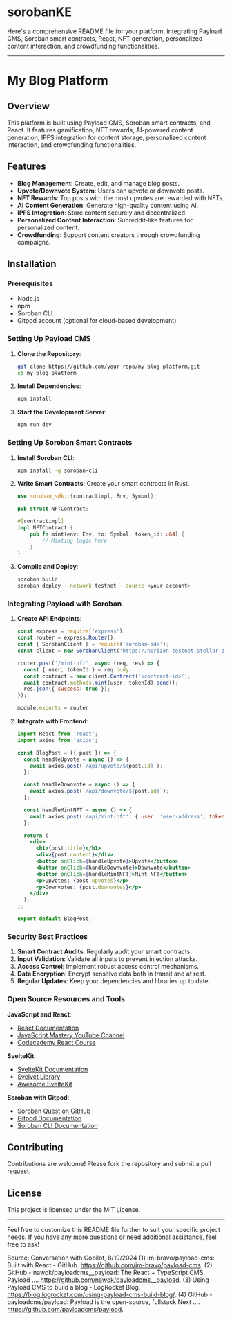 # sorobanKE

Here's a comprehensive README file for your platform, integrating Payload CMS, Soroban smart contracts, React, NFT generation, personalized content interaction, and crowdfunding functionalities.

---

# My Blog Platform

## Overview

This platform is built using Payload CMS, Soroban smart contracts, and React. It features gamification, NFT rewards, AI-powered content generation, IPFS integration for content storage, personalized content interaction, and crowdfunding functionalities.

## Features

- **Blog Management**: Create, edit, and manage blog posts.
- **Upvote/Downvote System**: Users can upvote or downvote posts.
- **NFT Rewards**: Top posts with the most upvotes are rewarded with NFTs.
- **AI Content Generation**: Generate high-quality content using AI.
- **IPFS Integration**: Store content securely and decentralized.
- **Personalized Content Interaction**: Subreddit-like features for personalized content.
- **Crowdfunding**: Support content creators through crowdfunding campaigns.

## Installation

### Prerequisites

- Node.js
- npm
- Soroban CLI
- Gitpod account (optional for cloud-based development)

### Setting Up Payload CMS

1. **Clone the Repository**:
   ```bash
   git clone https://github.com/your-repo/my-blog-platform.git
   cd my-blog-platform
   ```

2. **Install Dependencies**:
   ```bash
   npm install
   ```

3. **Start the Development Server**:
   ```bash
   npm run dev
   ```

### Setting Up Soroban Smart Contracts

1. **Install Soroban CLI**:
   ```bash
   npm install -g soroban-cli
   ```

2. **Write Smart Contracts**:
   Create your smart contracts in Rust.

   ```rust
   use soroban_sdk::{contractimpl, Env, Symbol};

   pub struct NFTContract;

   #[contractimpl]
   impl NFTContract {
       pub fn mint(env: Env, to: Symbol, token_id: u64) {
           // Minting logic here
       }
   }
   ```

3. **Compile and Deploy**:
   ```bash
   soroban build
   soroban deploy --network testnet --source <your-account>
   ```

### Integrating Payload with Soroban

1. **Create API Endpoints**:
   ```javascript
   const express = require('express');
   const router = express.Router();
   const { SorobanClient } = require('soroban-sdk');
   const client = new SorobanClient('https://horizon-testnet.stellar.org');

   router.post('/mint-nft', async (req, res) => {
     const { user, tokenId } = req.body;
     const contract = new client.Contract('<contract-id>');
     await contract.methods.mint(user, tokenId).send();
     res.json({ success: true });
   });

   module.exports = router;
   ```

2. **Integrate with Frontend**:
   ```jsx
   import React from 'react';
   import axios from 'axios';

   const BlogPost = ({ post }) => {
     const handleUpvote = async () => {
       await axios.post(`/api/upvote/${post.id}`);
     };

     const handleDownvote = async () => {
       await axios.post(`/api/downvote/${post.id}`);
     };

     const handleMintNFT = async () => {
       await axios.post('/api/mint-nft', { user: 'user-address', tokenId: post.id });
     };

     return (
       <div>
         <h1>{post.title}</h1>
         <div>{post.content}</div>
         <button onClick={handleUpvote}>Upvote</button>
         <button onClick={handleDownvote}>Downvote</button>
         <button onClick={handleMintNFT}>Mint NFT</button>
         <p>Upvotes: {post.upvotes}</p>
         <p>Downvotes: {post.downvotes}</p>
       </div>
     );
   };

   export default BlogPost;
   ```

### Security Best Practices

1. **Smart Contract Audits**: Regularly audit your smart contracts.
2. **Input Validation**: Validate all inputs to prevent injection attacks.
3. **Access Control**: Implement robust access control mechanisms.
4. **Data Encryption**: Encrypt sensitive data both in transit and at rest.
5. **Regular Updates**: Keep your dependencies and libraries up to date.

### Open Source Resources and Tools

**JavaScript and React**:
- [React Documentation](https://reactjs.org/docs/getting-started.html)
- [JavaScript Mastery YouTube Channel](https://www.youtube.com/c/JavaScriptMastery)
- [Codecademy React Course](https://www.codecademy.com/learn/paths/build-web-apps-with-react)

**SvelteKit**:
- [SvelteKit Documentation](https://kit.svelte.dev/docs)
- [Svelvet Library](https://github.com/open-source-labs/Svelvet)
- [Awesome SvelteKit](https://github.com/one-aalam/awesome-svelte-kit)

**Soroban with Gitpod**:
- [Soroban Quest on GitHub](https://github.com/stellar/soroban-quest)
- [Gitpod Documentation](https://www.gitpod.io/docs)
- [Soroban CLI Documentation](https://soroban.stellar.org/docs/cli)

## Contributing

Contributions are welcome! Please fork the repository and submit a pull request.

## License

This project is licensed under the MIT License.

---

Feel free to customize this README file further to suit your specific project needs. If you have any more questions or need additional assistance, feel free to ask!

Source: Conversation with Copilot, 8/19/2024
(1) im-bravo/payload-cms: Built with React - GitHub. https://github.com/im-bravo/payload-cms.
(2) GitHub - nawok/payloadcms__payload: The React + TypeScript CMS. Payload .... https://github.com/nawok/payloadcms__payload.
(3) Using Payload CMS to build a blog - LogRocket Blog. https://blog.logrocket.com/using-payload-cms-build-blog/.
(4) GitHub - payloadcms/payload: Payload is the open-source, fullstack Next .... https://github.com/payloadcms/payload.
